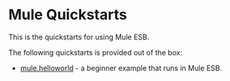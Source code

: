 Mule Quickstarts
================

This is the quickstarts for using Mule ESB.

The following quickstarts is provided out of the box:

* [mule.helloworld](mule-helloworld) - a beginner example that runs in Mule ESB.

